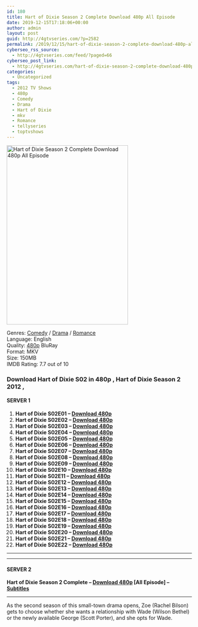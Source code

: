 ```yaml
---
id: 180
title: Hart of Dixie Season 2 Complete Download 480p All Episode
date: 2019-12-15T17:18:06+00:00
author: admin
layout: post
guid: http://4gtvseries.com/?p=2582
permalink: /2019/12/15/hart-of-dixie-season-2-complete-download-480p-all-episode/
cyberseo_rss_source:
  - http://4gtvseries.com/feed/?paged=66
cyberseo_post_link:
  - http://4gtvseries.com/hart-of-dixie-season-2-complete-download-480p-all-episode/
categories:
  - Uncategorized
tags:
  - 2012 TV Shows
  - 480p
  - Comedy
  - Drama
  - Hart of Dixie
  - mkv
  - Romance
  - tellyseries
  - toptvshows
---
```

<img loading="lazy" class="aligncenter" src="https://4.bp.blogspot.com/-oj9XLG7UDEw/XfZqWcraG3I/AAAAAAAAAe4/D8h7pICvCyAZ2oCSRuAMGF-94mig5fBwQCK4BGAYYCw/s1600/Hart%2Bof%2BDixie%2BSeason%2B2.jpg" alt="Hart of Dixie Season 2 Complete Download 480p All Episode" width="330" height="488" />

Genres: <a href="http://4gtvseries.com/tag/comedy/" data-wpel-link="internal">Comedy</a> /&nbsp;<a href="http://4gtvseries.com/tag/drama/" data-wpel-link="internal">Drama</a> / <a href="http://4gtvseries.com/tag/romance/" data-wpel-link="internal">Romance</a>  
Language: English  
Quality:&nbsp;<a href="http://4gtvseries.com/tag/480p/" data-wpel-link="internal">480p</a> BluRay  
Format: MKV  
Size: 150MB  
IMDB Rating: 7.7 out of 10

### **Download Hart of Dixie S02 in 480p , Hart of Dixie Season 2 2012 ,&nbsp;**

#### <span><strong>SERVER 1</strong></span>

  1. **Hart of Dixie S02E01 – <a href="http://slink.dl480p.xyz/xRnNe" data-wpel-link="external" target="_blank" rel="nofollow external noopener noreferrer" class="wpel-icon-left"><i class="wpel-icon fa fa-download" aria-hidden="true"></i>Download 480p</a>**
  2. **Hart of Dixie S02E02 – <a href="http://slink.dl480p.xyz/MXboe" data-wpel-link="external" target="_blank" rel="nofollow external noopener noreferrer" class="wpel-icon-left"><i class="wpel-icon fa fa-download" aria-hidden="true"></i>Download 480p</a>**
  3. **Hart of Dixie S02E03 – <a href="http://slink.dl480p.xyz/YDiOG7h3" data-wpel-link="external" target="_blank" rel="nofollow external noopener noreferrer" class="wpel-icon-left"><i class="wpel-icon fa fa-download" aria-hidden="true"></i>Download 480p</a>**
  4. **Hart of Dixie S02E04 – <a href="http://slink.dl480p.xyz/VWKa" data-wpel-link="external" target="_blank" rel="nofollow external noopener noreferrer" class="wpel-icon-left"><i class="wpel-icon fa fa-download" aria-hidden="true"></i>Download 480p</a>**
  5. **Hart of Dixie S02E05 – <a href="http://slink.dl480p.xyz/DzyWMEp" data-wpel-link="external" target="_blank" rel="nofollow external noopener noreferrer" class="wpel-icon-left"><i class="wpel-icon fa fa-download" aria-hidden="true"></i>Download 480p</a>**
  6. **Hart of Dixie S02E06 – <a href="http://slink.dl480p.xyz/JpZJ" data-wpel-link="external" target="_blank" rel="nofollow external noopener noreferrer" class="wpel-icon-left"><i class="wpel-icon fa fa-download" aria-hidden="true"></i>Download 480p</a>**
  7. **Hart of Dixie S02E07 – <a href="http://slink.dl480p.xyz/fz9F" data-wpel-link="external" target="_blank" rel="nofollow external noopener noreferrer" class="wpel-icon-left"><i class="wpel-icon fa fa-download" aria-hidden="true"></i>Download 480p</a>**
  8. **Hart of Dixie S02E08 – <a href="http://slink.dl480p.xyz/MO5O1Gdo" data-wpel-link="external" target="_blank" rel="nofollow external noopener noreferrer" class="wpel-icon-left"><i class="wpel-icon fa fa-download" aria-hidden="true"></i>Download 480p</a>**
  9. **Hart of Dixie S02E09 – <a href="http://slink.dl480p.xyz/c0j8tC4" data-wpel-link="external" target="_blank" rel="nofollow external noopener noreferrer" class="wpel-icon-left"><i class="wpel-icon fa fa-download" aria-hidden="true"></i>Download 480p</a>**
 10. **Hart of Dixie S02E10 – <a href="http://slink.dl480p.xyz/nWrYZmdX" data-wpel-link="external" target="_blank" rel="nofollow external noopener noreferrer" class="wpel-icon-left"><i class="wpel-icon fa fa-download" aria-hidden="true"></i>Download 480p</a>**
 11. **Hart of Dixie S02E11 – <a href="http://slink.dl480p.xyz/3nog" data-wpel-link="external" target="_blank" rel="nofollow external noopener noreferrer" class="wpel-icon-left"><i class="wpel-icon fa fa-download" aria-hidden="true"></i>Download 480p</a>**
 12. **Hart of Dixie S02E12 – <a href="http://slink.dl480p.xyz/tYVy" data-wpel-link="external" target="_blank" rel="nofollow external noopener noreferrer" class="wpel-icon-left"><i class="wpel-icon fa fa-download" aria-hidden="true"></i>Download 480p</a>**
 13. **Hart of Dixie S02E13 – <a href="http://slink.dl480p.xyz/qtesn" data-wpel-link="external" target="_blank" rel="nofollow external noopener noreferrer" class="wpel-icon-left"><i class="wpel-icon fa fa-download" aria-hidden="true"></i>Download 480p</a>**
 14. **Hart of Dixie S02E14 – <a href="http://slink.dl480p.xyz/xzzYcE" data-wpel-link="external" target="_blank" rel="nofollow external noopener noreferrer" class="wpel-icon-left"><i class="wpel-icon fa fa-download" aria-hidden="true"></i>Download 480p</a>**
 15. **Hart of Dixie S02E15 – <a href="http://slink.dl480p.xyz/1C3Ezb2" data-wpel-link="external" target="_blank" rel="nofollow external noopener noreferrer" class="wpel-icon-left"><i class="wpel-icon fa fa-download" aria-hidden="true"></i>Download 480p</a>**
 16. **Hart of Dixie S02E16 – <a href="http://slink.dl480p.xyz/pJ56S" data-wpel-link="external" target="_blank" rel="nofollow external noopener noreferrer" class="wpel-icon-left"><i class="wpel-icon fa fa-download" aria-hidden="true"></i>Download 480p</a>**
 17. **Hart of Dixie S02E17 – <a href="http://slink.dl480p.xyz/G8b1eg0" data-wpel-link="external" target="_blank" rel="nofollow external noopener noreferrer" class="wpel-icon-left"><i class="wpel-icon fa fa-download" aria-hidden="true"></i>Download 480p</a>**
 18. **Hart of Dixie S02E18 – <a href="http://slink.dl480p.xyz/uWhSm" data-wpel-link="external" target="_blank" rel="nofollow external noopener noreferrer" class="wpel-icon-left"><i class="wpel-icon fa fa-download" aria-hidden="true"></i>Download 480p</a>**
 19. **Hart of Dixie S02E19 – <a href="http://slink.dl480p.xyz/Xz8Tp080" data-wpel-link="external" target="_blank" rel="nofollow external noopener noreferrer" class="wpel-icon-left"><i class="wpel-icon fa fa-download" aria-hidden="true"></i>Download 480p</a>**
 20. **Hart of Dixie S02E20 – <a href="http://slink.dl480p.xyz/J6xAAVH3" data-wpel-link="external" target="_blank" rel="nofollow external noopener noreferrer" class="wpel-icon-left"><i class="wpel-icon fa fa-download" aria-hidden="true"></i>Download 480p</a>**
 21. **Hart of Dixie S02E21 – <a href="http://slink.dl480p.xyz/72vfY" data-wpel-link="external" target="_blank" rel="nofollow external noopener noreferrer" class="wpel-icon-left"><i class="wpel-icon fa fa-download" aria-hidden="true"></i>Download 480p</a>**
 22. **Hart of Dixie S02E22 – <a href="http://slink.dl480p.xyz/H5KLo" data-wpel-link="external" target="_blank" rel="nofollow external noopener noreferrer" class="wpel-icon-left"><i class="wpel-icon fa fa-download" aria-hidden="true"></i>Download 480p</a>**

* * *

* * *

#### <span><strong>SERVER 2</strong></span>

**Hart of Dixie Season 2 Complete – <a href="http://dl480p.xyz/2653/" data-wpel-link="external" target="_blank" rel="nofollow external noopener noreferrer" class="wpel-icon-left"><i class="wpel-icon fa fa-download" aria-hidden="true"></i>Download 480p</a> [All Episode] – <a href="https://subscene.com/subtitles/hart-of-dixie-second-season-2012" data-wpel-link="external" target="_blank" rel="nofollow external noopener noreferrer" class="wpel-icon-left"><i class="wpel-icon fa fa-download" aria-hidden="true"></i>Subtitles</a>**

* * *

As the second season of this small-town drama opens, Zoe (Rachel Bilson) gets to choose whether she wants a relationship with Wade (Wilson Bethel) or the newly available George (Scott Porter), and she opts for Wade.

<div align="center">
</div>